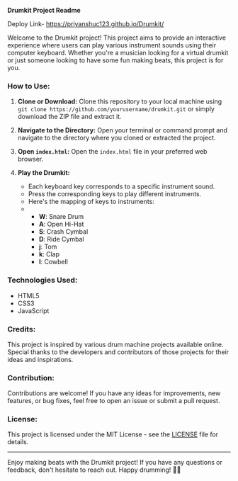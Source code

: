 **Drumkit Project Readme**

Deploy Link- https://priyanshuc123.github.io/Drumkit/

Welcome to the Drumkit project! This project aims to provide an interactive experience where users can play various instrument sounds using their computer keyboard. Whether you're a musician looking for a virtual drumkit or just someone looking to have some fun making beats, this project is for you.

### How to Use:

1. **Clone or Download:**
   Clone this repository to your local machine using `git clone https://github.com/yourusername/drumkit.git` or simply download the ZIP file and extract it.

2. **Navigate to the Directory:**
   Open your terminal or command prompt and navigate to the directory where you cloned or extracted the project.

3. **Open `index.html`:**
   Open the `index.html` file in your preferred web browser.

4. **Play the Drumkit:**
   - Each keyboard key corresponds to a specific instrument sound.
   - Press the corresponding keys to play different instruments.
   - Here's the mapping of keys to instruments:
   - 
     - **W**: Snare Drum
     - **A**: Open Hi-Hat
     - **S**: Crash Cymbal
     - **D**: Ride Cymbal
     - **j**: Tom
     - **k**: Clap
     - **l**: Cowbell

### Technologies Used:
- HTML5
- CSS3
- JavaScript

### Credits:
This project is inspired by various drum machine projects available online. Special thanks to the developers and contributors of those projects for their ideas and inspirations.

### Contribution:
Contributions are welcome! If you have any ideas for improvements, new features, or bug fixes, feel free to open an issue or submit a pull request.

### License:
This project is licensed under the MIT License - see the [LICENSE](LICENSE) file for details.

---

Enjoy making beats with the Drumkit project! If you have any questions or feedback, don't hesitate to reach out. Happy drumming! 🥁🎶
